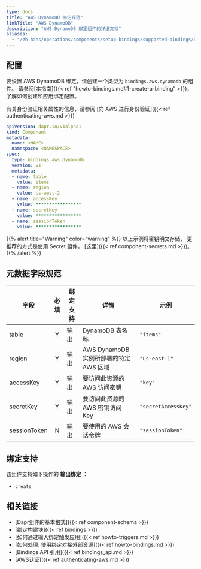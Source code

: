 ```yaml
---
type: docs
title: "AWS DynamoDB 绑定规范"
linkTitle: "AWS DynamoDB"
description: "AWS DynamoDB 绑定组件的详细文档"
aliases:
  - "/zh-hans/operations/components/setup-bindings/supported-bindings/dynamodb/"
---
```


## 配置

要设置 AWS DynamoDB 绑定，请创建一个类型为 `bindings.aws.dynamodb` 的组件。 请参阅[本指南]({{< ref "howto-bindings.md#1-create-a-binding" >}})，了解如何创建和应用绑定配置。

有关身份验证相关属性的信息，请参阅 [向 AWS 进行身份验证]({{< ref authenticating-aws.md >}})

```yaml
apiVersion: dapr.io/v1alpha1
kind: Component
metadata:
  name: <NAME>
  namespace: <NAMESPACE>
spec:
  type: bindings.aws.dynamodb
  version: v1
  metadata:
  - name: table
    value: items
  - name: region
    value: us-west-2
  - name: accessKey
    value: *****************
  - name: secretKey
    value: *****************
  - name: sessionToken
    value: *****************

```

{{% alert title="Warning" color="warning" %}}
以上示例将密钥明文存储， 更推荐的方式是使用 Secret 组件， [这里]({{< ref component-secrets.md >}})。
{{% /alert %}}

## 元数据字段规范

| 字段           | 必填 | 绑定支持 | 详情                          | 示例                  |
| ------------ |:--:| ---- | --------------------------- | ------------------- |
| table        | Y  | 输出   | DynamoDB 表名称                | `"items"`           |
| region       | Y  | 输出   | AWS DynamoDB 实例所部署的特定AWS 区域 | `"us-east-1"`       |
| accessKey    | Y  | 输出   | 要访问此资源的 AWS 访问密钥            | `"key"`             |
| secretKey    | Y  | 输出   | 要访问此资源的 AWS 密钥访问 Key        | `"secretAccessKey"` |
| sessionToken | N  | 输出   | 要使用的 AWS 会话令牌               | `"sessionToken"`    |


## 绑定支持

该组件支持如下操作的 **输出绑定** ：

- `create`

## 相关链接

- [Dapr组件的基本格式]({{< ref component-schema >}})
- [绑定构建块]({{< ref bindings >}})
- [如何通过输入绑定触发应用]({{< ref howto-triggers.md >}})
- [如何处理: 使用绑定对接外部资源]({{< ref howto-bindings.md >}})
- [Bindings API 引用]({{< ref bindings_api.md >}})
- [AWS认证]({{< ref authenticating-aws.md >}})
